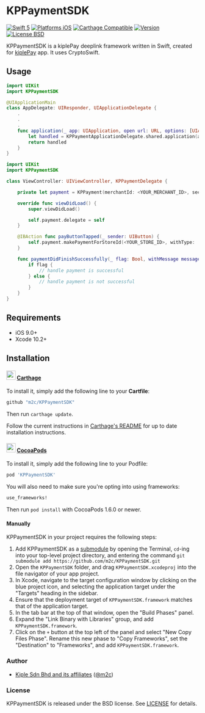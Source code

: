 # KPPaymentSDK

[![Swift 5](https://img.shields.io/badge/Swift-5-orange.svg?style=flat)](https://developer.apple.com/swift/)
[![Platforms iOS](https://img.shields.io/badge/Platforms-iOS-lightgray.svg?style=flat)](http://www.apple.com/ios/)
[![Carthage Compatible](https://img.shields.io/badge/Carthage-compatible-4BC51D.svg)](https://github.com/Carthage/KPPaymentSDK)
[![Version](https://img.shields.io/cocoapods/v/KPPaymentSDK.svg?style=flat)](http://cocoapods.org/pods/KPPaymentSDK)
[![License BSD](https://img.shields.io/badge/License-BSD-lightgrey.svg?style=flat)](https://opensource.org/licenses/BSD-3Clause)

KPPaymentSDK is a kiplePay deeplink framework written in Swift, created for [kiplePay](https://kiplepay.com) app.
It uses CryptoSwift.

## Usage

```swift
import UIKit
import KPPaymentSDK

@UIApplicationMain
class AppDelegate: UIResponder, UIApplicationDelegate {
    .
    .
    .
    func application(_ app: UIApplication, open url: URL, options: [UIApplication.OpenURLOptionsKey : Any] = [:]) -> Bool {
        let handled = KPPaymentApplicationDelegate.shared.application(app, open: url, options: options)
        return handled
    }
}
```

```swift
import UIKit
import KPPaymentSDK

class ViewController: UIViewController, KPPaymentDelegate {

    private let payment = KPPayment(merchantId: <YOUR_MERCHANT_ID>, secret: "<YOUR_SECRET>", isProduction: false)

    override func viewDidLoad() {
        super.viewDidLoad()

        self.payment.delegate = self
    }

    @IBAction func payButtonTapped(_ sender: UIButton) {
        self.payment.makePaymentForStoreId(<YOUR_STORE_ID>, withType: .Payment, withReferenceId: "<UNIQUE_REFERENCE_ID>", andAmount: 12.34)
    }

    func paymentDidFinishSuccessfully(_ flag: Bool, withMessage message: String, andPayload payload: [String : String]) {
        if flag {
            // handle payment is successful
        } else {
            // handle payment is not successful
        }
    }
}
```

## Requirements

- iOS 9.0+
- Xcode 10.2+

## Installation

#### <img src="https://cloud.githubusercontent.com/assets/432536/5252404/443d64f4-7952-11e4-9d26-fc5cc664cb61.png" width="24" height="24"> [Carthage]

[Carthage]: https://github.com/Carthage/Carthage

To install it, simply add the following line to your **Cartfile**:

```ruby
github "m2c/KPPaymentSDK"
```

Then run `carthage update`.

Follow the current instructions in [Carthage's README][carthage-installation]
for up to date installation instructions.

[carthage-installation]: https://github.com/Carthage/Carthage#adding-frameworks-to-an-application

#### <img src="https://raw.githubusercontent.com/m2c/KPPaymentSDK/master/Resources/Images/cocoapods.png" width="24" height="24"> [CocoaPods]

[CocoaPods]: http://cocoapods.org

To install it, simply add the following line to your Podfile:

```ruby
pod 'KPPaymentSDK'
```

You will also need to make sure you're opting into using frameworks:

```ruby
use_frameworks!
```

Then run `pod install` with CocoaPods 1.6.0 or newer.

#### Manually

KPPaymentSDK in your project requires the following steps:

1. Add KPPaymentSDK as a [submodule](http://git-scm.com/docs/git-submodule) by opening the Terminal, `cd`-ing into your top-level project directory, and entering the command `git submodule add https://github.com/m2c/KPPaymentSDK.git`
2. Open the `KPPaymentSDK` folder, and drag `KPPaymentSDK.xcodeproj` into the file navigator of your app project.
3. In Xcode, navigate to the target configuration window by clicking on the blue project icon, and selecting the application target under the "Targets" heading in the sidebar.
4. Ensure that the deployment target of `KPPaymentSDK.framework` matches that of the application target.
5. In the tab bar at the top of that window, open the "Build Phases" panel.
6. Expand the "Link Binary with Libraries" group, and add `KPPaymentSDK.framework`.
7. Click on the `+` button at the top left of the panel and select "New Copy Files Phase". Rename this new phase to "Copy Frameworks", set the "Destination" to "Frameworks", and add `KPPaymentSDK.framework`.

### Author

- [Kiple Sdn Bhd and its affiliates](http://github.com/m2c) ([@m2c](https://kiplepay.com))

### License

KPPaymentSDK is released under the BSD license. See [LICENSE] for details.

[LICENSE]: /LICENSE